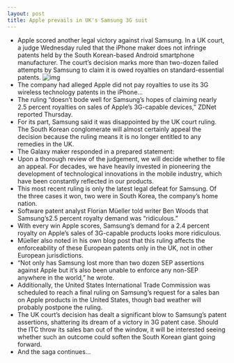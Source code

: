 ```yaml
---
layout: post
title: Apple prevails in UK's Samsung 3G suit
---
```

* Apple scored another legal victory against rival Samsung. In a UK court, a judge Wednesday ruled that the iPhone maker does not infringe patents held by the South Korean-based Android smartphone manufacturer. The court’s decision marks more than two-dozen failed attempts by Samsung to claim it is owed royalties on standard-essential patents.
![img](http://media.idownloadblog.com/wp-content/uploads/2012/05/apple-samsung.jpg)
* The company had alleged Apple did not pay royalties to use its 3G wireless technology patents in the iPhone…
* The ruling “doesn’t bode well for Samsung’s hopes of claiming nearly 2.5 percent royalties on sales of Apple’s 3G-capable devices,” ZDNet reported Thursday.
* For its part, Samsung said it was disappointed by the UK court ruling. The South Korean conglomerate will almost certainly appeal the decision because the ruling means it is no longer entitled to any remedies in the UK.
* The Galaxy maker responded in a prepared statement:
* Upon a thorough review of the judgement, we will decide whether to file an appeal. For decades, we have heavily invested in pioneering the development of technological innovations in the mobile industry, which have been constantly reflected in our products.
* This most recent ruling is only the latest legal defeat for Samsung. Of the three cases it won, two were in South Korea, the company’s home nation.
* Software patent analyst Florian Müeller told writer Ben Woods that Samsung’s2.5 percent royalty demand was “ridiculous.”
* With every win Apple scores, Samsung’s demand for a 2.4 percent royalty on Apple’s sales of 3G-capable products looks more ridiculous.
* Müeller also noted in his own blog post that this ruling affects the enforceability of these European patents only in the UK, not in other European jurisdictions.
* “Not only has Samsung lost more than two dozen SEP assertions against Apple but it’s also been unable to enforce any non-SEP anywhere in the world,” he wrote.
* Additionally, the United States International Trade Commission was scheduled to reach a final ruling on Samsung’s request for a sales ban on Apple products in the United States, though bad weather will probably postpone the ruling.
* The UK court’s decision has dealt a significant blow to Samsung’s patent assertions, shattering its dream of a victory in 3G patent case. Should the ITC throw its sales ban out of the window, it will be interested seeing whether such an outcome could soften the South Korean giant going forward.
* And the saga continues…

